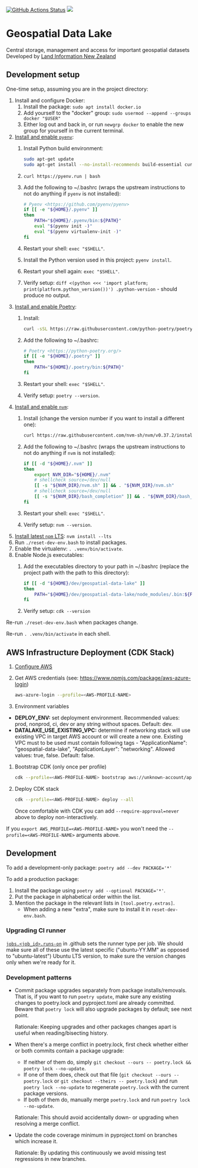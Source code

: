 [![GitHub Actions Status](https://github.com/linz/geospatial-data-lake/workflows/Build/badge.svg)](https://github.com/linz/geospatial-data-lake/actions) ![](https://img.shields.io/badge/WIP-Work%20In%20Progress-orange)

# Geospatial Data Lake
Central storage, management and access for important geospatial datasets
Developed by [Land Information New Zealand](https://github.com/linz)

## Development setup

One-time setup, assuming you are in the project directory:

1. Install and configure Docker:
   1. Install the package: `sudo apt install docker.io`
   1. Add yourself to the "docker" group: `sudo usermod --append --groups docker "$USER"`
   1. Either log out and back in, or run `newgrp docker` to enable the new group for yourself in the current terminal.
1. [Install and enable `pyenv`](https://github.com/pyenv/pyenv#installation):
    1. Install Python build environment:

        ```bash
        sudo apt-get update
        sudo apt-get install --no-install-recommends build-essential curl libbz2-dev libffi-dev liblzma-dev libncurses5-dev libreadline-dev libsqlite3-dev libssl-dev libxml2-dev libxmlsec1-dev llvm make tk-dev wget xz-utils zlib1g-dev
        ```
   1. `curl https://pyenv.run | bash`
   1. Add the following to ~/.bashrc (wraps the upstream instructions to not do anything if `pyenv` is not installed):

       ```bash
       # Pyenv <https://github.com/pyenv/pyenv>
       if [[ -e "${HOME}/.pyenv" ]]
       then
           PATH="${HOME}/.pyenv/bin:${PATH}"
           eval "$(pyenv init -)"
           eval "$(pyenv virtualenv-init -)"
       fi
       ```
   1. Restart your shell: `exec "$SHELL"`.
   1. Install the Python version used in this project: `pyenv install`.
   1. Restart your shell again: `exec "$SHELL"`.
   1. Verify setup: `diff <(python <<< 'import platform; print(platform.python_version())') .python-version` - should produce no output.
1. [Install and enable Poetry](https://python-poetry.org/docs/#installation):
   1. Install:

       ```bash
       curl -sSL https://raw.githubusercontent.com/python-poetry/poetry/master/get-poetry.py | python -
       ```
   1. Add the following to ~/.bashrc:

       ```bash
       # Poetry <https://python-poetry.org/>
       if [[ -e "${HOME}/.poetry" ]]
       then
           PATH="${HOME}/.poetry/bin:${PATH}"
       fi
       ```
   1. Restart your shell: `exec "$SHELL"`.
   1. Verify setup: `poetry --version`.
1. [Install and enable `nvm`](https://github.com/nvm-sh/nvm#installing-and-updating):
   1. Install (change the version number if you want to install a different one):

       ```bash
       curl https://raw.githubusercontent.com/nvm-sh/nvm/v0.37.2/install.sh | bash
       ```
   1. Add the following to ~/.bashrc (wraps the upstream instructions to not do anything if `nvm` is not installed):

       ```bash
       if [[ -d "${HOME}/.nvm" ]]
       then
           export NVM_DIR="${HOME}/.nvm"
           # shellcheck source=/dev/null
           [[ -s "${NVM_DIR}/nvm.sh" ]] && . "${NVM_DIR}/nvm.sh"
           # shellcheck source=/dev/null
           [[ -s "${NVM_DIR}/bash_completion" ]] && . "${NVM_DIR}/bash_completion"
       fi
       ```
   1. Restart your shell: `exec "$SHELL"`.
   1. Verify setup: `nvm --version`.
1. [Install latest `npm` LTS](https://github.com/nvm-sh/nvm#long-term-support): `nvm install --lts`
1. Run `./reset-dev-env.bash` to install packages.
1. Enable the virtualenv: `. .venv/bin/activate`.
1. Enable Node.js executables:
   1. Add the executables directory to your path in ~/.bashrc (replace the project path with the path to this directory):

       ```bash
       if [[ -d "${HOME}/dev/geospatial-data-lake" ]]
       then
           PATH="${HOME}/dev/geospatial-data-lake/node_modules/.bin:${PATH}"
       fi
       ```
   1. Verify setup: `cdk --version`

Re-run `./reset-dev-env.bash` when packages change.

Re-run `. .venv/bin/activate` in each shell.


## AWS Infrastructure Deployment (CDK Stack)

1. [Configure AWS](https://confluence.linz.govt.nz/display/GEOD/Login+to+AWS+Service+Accounts+via+Azure+in+Command+Line)
1. Get AWS credentials (see: https://www.npmjs.com/package/aws-azure-login)

    ```bash
    aws-azure-login --profile=<AWS-PROFILE-NAME>
    ```
1. Environment variables
* **DEPLOY_ENV:** set deployment environment. Recommended values: prod, nonprod, ci, dev or any
    string without spaces. Default: dev.
* **DATALAKE_USE_EXISTING_VPC:** determine if networking stack will use existing VPC in target AWS
    account or will create a new one. Existing VPC must to be used must contain following tags -
    "ApplicationName": "geospatial-data-lake", "ApplicationLayer": "networking".
    Allowed values: true, false. Default: false.
1. Bootstrap CDK (only once per profile)

    ```bash
    cdk --profile=<AWS-PROFILE-NAME> bootstrap aws://unknown-account/ap-southeast-2
    ```
1. Deploy CDK stack

    ```bash
    cdk --profile=<AWS-PROFILE-NAME> deploy --all
    ```
   Once comfortable with CDK you can add `--require-approval=never` above to deploy non-interactively.

If you `export AWS_PROFILE=<AWS-PROFILE-NAME>` you won't need the `--profile=<AWS-PROFILE-NAME>` arguments above.

## Development

To add a development-only package: `poetry add --dev PACKAGE='*'`

To add a production package:

1. Install the package using `poetry add --optional PACKAGE='*'`.
1. Put the package in alphabetical order within the list.
1. Mention the package in the relevant lists in `[tool.poetry.extras]`.
   - When adding a new "extra", make sure to install it in `reset-dev-env.bash`.

### Upgrading CI runner

[`jobs.<job_id>.runs-on`](https://docs.github.com/en/free-pro-team@latest/actions/reference/workflow-syntax-for-github-actions#jobsjob_idruns-on) in .github sets the runner type per job. We should make sure all of these use the latest specific ("ubuntu-YY.MM" as opposed to "ubuntu-latest") Ubuntu LTS version, to make sure the version changes only when we're ready for it.

### Development patterns

- Commit package upgrades separately from package installs/removals. That is, if you want to run `poetry update`, make sure any existing changes to poetry.lock and pyproject.toml are already committed. Beware that `poetry lock` will also upgrade packages by default; see next point.

   Rationale: Keeping upgrades and other packages changes apart is useful when reading/bisecting history.
- When there's a merge conflict in poetry.lock, first check whether either or both commits contain a package upgrade:
   - If neither of them do, simply `git checkout --ours -- poetry.lock && poetry lock --no-update`.
   - If one of them does, check out that file (`git checkout --ours -- poetry.lock` or `git checkout --theirs -- poetry.lock`) and run `poetry lock --no-update` to regenerate `poetry.lock` with the current package versions.
   - If both of them do, manually merge `poetry.lock` and run `poetry lock --no-update`.

   Rationale: This should avoid accidentally down- or upgrading when resolving a merge conflict.
- Update the code coverage minimum in pyproject.toml on branches which increase it.

   Rationale: By updating this continuously we avoid missing test regressions in new branches.
